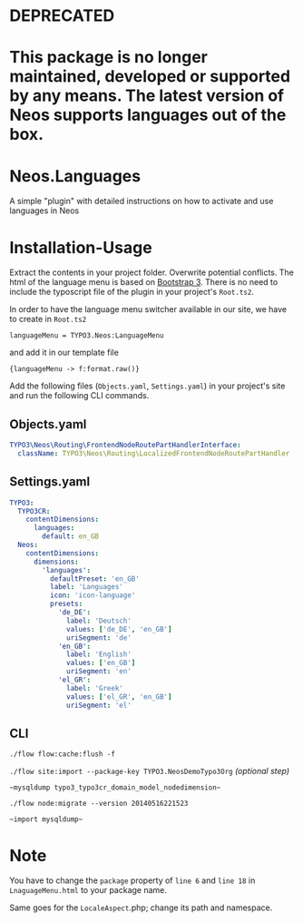 **DEPRECATED**
==========

This package is no longer maintained, developed or supported by any means. The latest version of Neos supports languages out of the box.
=========================

Neos.Languages
==============

A simple "plugin" with detailed instructions on how to activate and use languages in Neos

Installation-Usage
==================
Extract the contents in your project folder. Overwrite potential conflicts. The html of the language menu is based on [Bootstrap 3](http://getbootstrap.com/). There is no need to include the typoscript file of the plugin in your project's `Root.ts2`.


In order to have the language menu switcher available in our site, we have to create in `Root.ts2`

`languageMenu = TYPO3.Neos:LanguageMenu`

and add it in our template file

`{languageMenu -> f:format.raw()}`


Add the following files (`Objects.yaml`, `Settings.yaml`) in your project's site and run the following CLI commands.
	
	
Objects.yaml
------------
```yaml
TYPO3\Neos\Routing\FrontendNodeRoutePartHandlerInterface:
  className: TYPO3\Neos\Routing\LocalizedFrontendNodeRoutePartHandler
```
  
Settings.yaml
-------------
```yaml
TYPO3:
  TYPO3CR:
    contentDimensions:
      languages:
        default: en_GB
  Neos:
    contentDimensions:
      dimensions:
        'languages':
          defaultPreset: 'en_GB'
          label: 'Languages'
          icon: 'icon-language'
          presets:
            'de_DE':
              label: 'Deutsch'
              values: ['de_DE', 'en_GB']
              uriSegment: 'de'
            'en_GB':
              label: 'English'
              values: ['en_GB']
              uriSegment: 'en'
            'el_GR':
              label: 'Greek'
              values: ['el_GR', 'en_GB']
              uriSegment: 'el'
```			  
CLI
---
`./flow flow:cache:flush -f`

`./flow site:import --package-key TYPO3.NeosDemoTypo3Org` *(optional step)*

`~mysqldump typo3_typo3cr_domain_model_nodedimension~`

`./flow node:migrate --version 20140516221523`

`~import mysqldump~`

Note
====
You have to change the `package` property of `line 6` and `line 18` in `LnaguageMenu.html` to your package name.

Same goes for the `LocaleAspect`.php; change its path and namespace.
